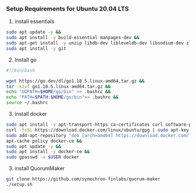 ### Setup Requirements for Ubuntu 20.04 LTS

1. install essentials
````bash
sudo apt update -y &&
sudo apt install -y build-essential manpages-dev &&
sudo apt-get install -y unzip libdb-dev libleveldb-dev libsodium-dev zlib1g-dev libtinfo-dev solc sysvbanner software-properties-common default-jdk maven -y &&
sudo apt install -y git
````

2. Install go

````bash
#!/bin/bash

wget https://go.dev/dl/go1.18.5.linux-amd64.tar.gz &&
tar -xzvf go1.18.5.linux-amd64.tar.gz &&
echo "GOPATH=$HOME/go/bin" >> .bashrc &&
echo "PATH=$PATH:$HOME/go/bin">> .bashrc &&
source ~/.bashrc

````
3. install docker

````bash
sudo apt install -y apt-transport-https ca-certificates curl software-properties-common &&
curl -fsSL https://download.docker.com/linux/ubuntu/gpg | sudo apt-key add &&
sudo add-apt-repository "deb [arch=amd64] https://download.docker.com/linux/ubuntu focal stable" &&
apt-cache policy docker-ce &&
sudo apt update -y &&
sudo apt install -y docker-ce &&
sudo gpasswd -a $USER docker 


````

3. install QuorumMaker
````bash
git clone https://github.com/synechron-finlabs/quorum-maker 
./setup.sh
````
